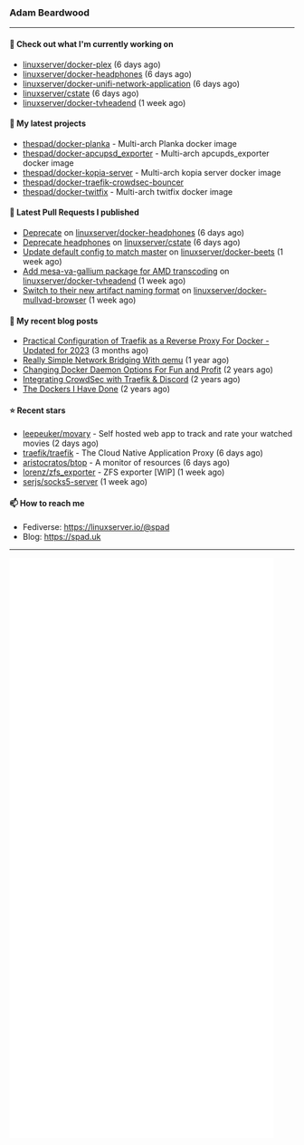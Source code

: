 ### Adam Beardwood
---
#### 👷 Check out what I'm currently working on

- [linuxserver/docker-plex](https://github.com/linuxserver/docker-plex) (6 days ago)
- [linuxserver/docker-headphones](https://github.com/linuxserver/docker-headphones) (6 days ago)
- [linuxserver/docker-unifi-network-application](https://github.com/linuxserver/docker-unifi-network-application) (6 days ago)
- [linuxserver/cstate](https://github.com/linuxserver/cstate) (6 days ago)
- [linuxserver/docker-tvheadend](https://github.com/linuxserver/docker-tvheadend) (1 week ago)

#### 🌱 My latest projects

- [thespad/docker-planka](https://github.com/thespad/docker-planka) - Multi-arch Planka docker image
- [thespad/docker-apcupsd_exporter](https://github.com/thespad/docker-apcupsd_exporter) - Multi-arch apcupds_exporter docker image
- [thespad/docker-kopia-server](https://github.com/thespad/docker-kopia-server) - Multi-arch kopia server docker image 
- [thespad/docker-traefik-crowdsec-bouncer](https://github.com/thespad/docker-traefik-crowdsec-bouncer)
- [thespad/docker-twitfix](https://github.com/thespad/docker-twitfix) - Multi-arch twitfix docker image

#### 🔨 Latest Pull Requests I published

- [Deprecate](https://github.com/linuxserver/docker-headphones/pull/60) on [linuxserver/docker-headphones](https://github.com/linuxserver/docker-headphones) (6 days ago)
- [Deprecate headphones](https://github.com/linuxserver/cstate/pull/182) on [linuxserver/cstate](https://github.com/linuxserver/cstate) (6 days ago)
- [Update default config to match master](https://github.com/linuxserver/docker-beets/pull/113) on [linuxserver/docker-beets](https://github.com/linuxserver/docker-beets) (1 week ago)
- [Add mesa-va-gallium package for AMD transcoding](https://github.com/linuxserver/docker-tvheadend/pull/242) on [linuxserver/docker-tvheadend](https://github.com/linuxserver/docker-tvheadend) (1 week ago)
- [Switch to their new artifact naming format](https://github.com/linuxserver/docker-mullvad-browser/pull/7) on [linuxserver/docker-mullvad-browser](https://github.com/linuxserver/docker-mullvad-browser) (1 week ago)

#### 📜 My recent blog posts

- [Practical Configuration of Traefik as a Reverse Proxy For Docker - Updated for 2023](https://spad.uk/practical-configuration-of-traefik-as-a-reverse-proxy-for-docker-updated-for-2023/) (3 months ago)
- [Really Simple Network Bridging With qemu](https://spad.uk/really-simple-network-bridging-with-qemu/) (1 year ago)
- [Changing Docker Daemon Options For Fun and Profit](https://spad.uk/changing-docker-daemon-options-for-fun-and-profit/) (2 years ago)
- [Integrating CrowdSec with Traefik &amp; Discord](https://spad.uk/integrating-crowdsec-with-traefik-discord/) (2 years ago)
- [The Dockers I Have Done](https://spad.uk/the-dockers-ive-done/) (2 years ago)

#### ⭐ Recent stars

- [leepeuker/movary](https://github.com/leepeuker/movary) - Self hosted web app to track and rate your watched movies (2 days ago)
- [traefik/traefik](https://github.com/traefik/traefik) - The Cloud Native Application Proxy (6 days ago)
- [aristocratos/btop](https://github.com/aristocratos/btop) - A monitor of resources (6 days ago)
- [lorenz/zfs_exporter](https://github.com/lorenz/zfs_exporter) - ZFS exporter [WIP] (1 week ago)
- [serjs/socks5-server](https://github.com/serjs/socks5-server) (1 week ago)

#### 📫 How to reach me
- Fediverse: https://linuxserver.io/@spad
- Blog: https://spad.uk
---
<img src="https://raw.githubusercontent.com/thespad/thespad/main/github-metrics.svg">
